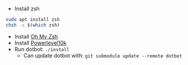 - Install zsh
```sh
sudo apt install zsh
chsh -s $(which zsh)
```

- Install [Oh My Zsh](https://github.com/ohmyzsh/ohmyzsh#basic-installation)
- Install [Powerlevel10k](https://github.com/romkatv/powerlevel10k#oh-my-zsh)
- Run dotbot: `./install`
  - Can update dotbot with: `git submodule update --remote dotbot`
